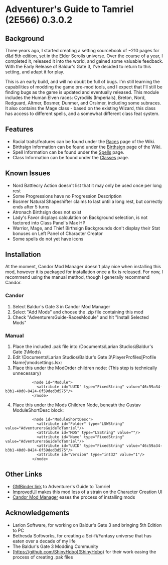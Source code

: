 # Adventurer's Guide to Tamriel (2E566) 0.3.0.2

## Background
Three years ago, I started creating a setting sourcebook of ~210 pages for d&d 5th edition, set
in the Elder Scrolls universe. Over the course of a year, I completed it, released it into the
world, and gained some valuable feedback. With the Early Release of Baldur's Gate 3, I've
decided to return to this setting, and adapt it for play.

This is an early build, and will no doubt be full of bugs. I'm still learning the capabilities
of modding the game pre-mod tools, and I expect that I'll still be finding bugs as the game
is updated and eventually released. This module includes the Human Elven races: Cyrodiils
(Imperials), Breton, Nord, Redguard, Altmer, Bosmer, Dunmer, and Orsimer, including some
subraces. It also contains the Mage class - based on the existing Wizard, this class has
access to different spells, and a somewhat different class feat system.

## Features
- Racial traits/features can be found under the [Races](https://github.com/khuckins/BG3-adventurers-guide-to-tamriel-2e566/wiki/Races) page of the Wiki.
- Birthsign Information can be found under the [Birthsign](https://github.com/khuckins/BG3-adventurers-guide-to-tamriel-2e566/wiki/Birthsigns) page of the Wiki.
- Spell Information can be found under the [Spells](https://github.com/khuckins/BG3-adventurers-guide-to-tamriel-2e566/wiki/Spells) page.
- Class Information can be found under the [Classes](https://github.com/khuckins/BG3-adventurers-guide-to-tamriel-2e566/wiki/Classes) page.

## Known Issues
- Nord Battlecry Action doesn't list that it may only be used once per long rest
- Some Progressions have no Progression Description
- Bosmer Natural Shapeshifter claims to last until a long rest, but correctly ends after 5 turns
- Atronach Birthsign does not exist
- Lady's Favor displays calculation on Background selection, is not factored into Class Panel's Max HP
- Warrior, Mage, and Thief Birthsign Backgrounds don't display their Stat bonuses on Left Panel of Character Creator
- Some spells do not yet have icons

## Installation
At the moment, Candor Mod Manager doesn't play nice when installing this mod, however it is packaged for installation once a fix is released. For now, I recommend using the manual method, though I generally recommend Candor.

### Candor
1. Select Baldur's Gate 3 in Candor Mod Manager
2. Select "Add Mods" and choose the .zip file containing this mod
3. Check "AdventurersGuide-RacesModule" and hit "Install Selected Mods"

### Manual
1. Place the included .pak file into \Documents\Larian Studios\Baldur's Gate 3\Mods\
2. Edit \Documents\Larian Studios\Baldur's Gate 3\PlayerProfiles\[Profile Name]\modsettings.lsx:
3. Place this under the ModOrder children node: (This step is technically unnecessary)
```
            <node id="Module">
              <attribute id="UUID" type="FixedString" value="46c59a34-b3b1-40d0-8424-6f59ded3d575"/>
            </node>
```
4. Place this under the Mods Children Node, beneath the Gustav ModuleShortDesc block:
```
            <node id="ModuleShortDesc">
              <attribute id="Folder" type="LSWString" value="AdventurersGuideToTamriel"/>
              <attribute id="MD5" type="LSString" value=""/>
              <attribute id="Name" type="FixedString" value="AdventurersGuideToTamriel"/>
              <attribute id="UUID" type="FixedString" value="46c59a34-b3b1-40d0-8424-6f59ded3d575"/>
              <attribute id="Version" type="int32" value="1"/>
            </node>
```

## Other Links
- [GMBinder link](https://www.gmbinder.com/share/-L3u-2oe4GFo8GtXlRHC) to Adventurer's Guide to Tamriel
- [ImprovedUI](https://www.nexusmods.com/baldursgate3/mods/13) makes this mod less of a strain on the Character Creation UI
- [Candor Mod Manager](https://www.nexusmods.com/baldursgate3/mods/22) eases the process of installing mods

## Acknowledgements
- Larion Software, for working on Baldur's Gate 3 and bringing 5th Edition to PC
- Bethesda Softworks, for creating a Sci-fi/Fantasy universe that has eaten over a decade of my life
- The Baldur's Gate 3 Modding Community
- [https://github.com/ShinyHobo](ShinyHobo) for their work easing the process of creating .pak files
